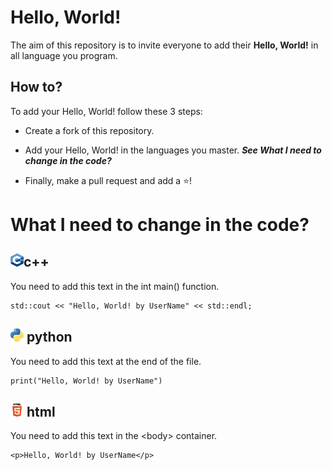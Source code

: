 # Hello, World!
The aim of this repository is to invite everyone to add their **Hello, World!** in all language you program.

## How to?

To add your Hello, World! follow these 3 steps:

- Create a fork of this repository.

- Add your Hello, World! in the languages you master. _**See What I need to change in the code?**_

- Finally, make a pull request and add a ⭐! 

# What I need to change in the code?

## <picture><img alt="source : https://github.com/isocpp/logos/blob/master/cpp_logo.svg" src="cpp.svg" style="height: 1em; width: 1em;"></picture>c++
You need to add this text in the int main() function.
```
std::cout << "Hello, World! by UserName" << std::endl;
```

## <picture><img alt="source : https://docs.python.org/3/_static/py.svg" src="python.svg" style="height: 1em; width: 1em;"></picture> python
You need to add this text at the end of the file.
```
print("Hello, World! by UserName")
```

## <picture><img alt="source : https://www.w3.org/html/logo/downloads/HTML5_Logo.svg" src="html.svg" style="height: 1em; width: 1em;"></picture> html
You need to add this text in the \<body\> container.
```
<p>Hello, World! by UserName</p>
```
